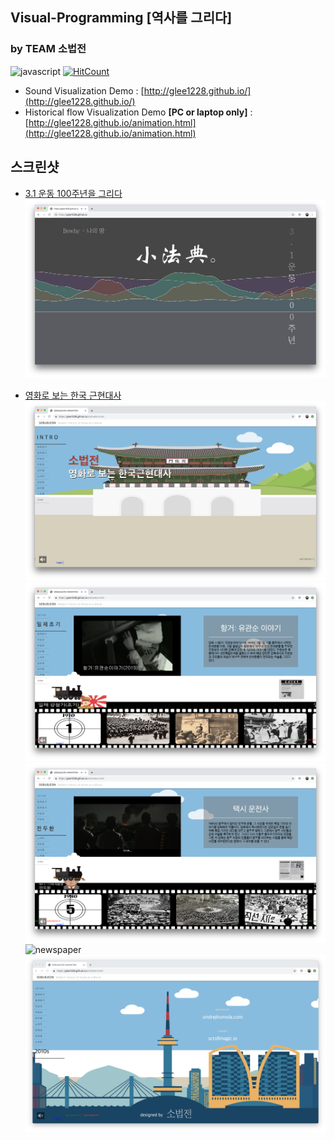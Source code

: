 ## Visual-Programming [역사를 그리다]
### by TEAM 소법전
![javascript](https://img.shields.io/github/languages/top/glee1228/glee1228.github.io.svg?color=red)
[![HitCount](http://hits.dwyl.io/glee1228/glee1228githubio.svg)](http://hits.dwyl.io/glee1228/glee1228githubio)
- Sound Visualization Demo : [http://glee1228.github.io/](http://glee1228.github.io/)
- Historical flow Visualization Demo **[PC or laptop only]** : [http://glee1228.github.io/animation.html](http://glee1228.github.io/animation.html)

## **스크린샷**
- [3.1 운동 100주년을 그리다](https://github.com/glee1228/glee1228.github.io/issues/1)
![SoundEffect](./assets/img/index_soundEffect.png)


- [영화로 보는 한국 근현대사](https://github.com/glee1228/glee1228.github.io/issues/2)
![Intro](./assets/img/animation_Intro.png)
![hanggeo](./assets/img/animation_hanggeo.png)
![taxidriver](./assets/img/animation_taxidriver.png)
![newspaper](./assets/img/animation_newspaper.png)
![2010s](./assets/img/animation_2010s.png)
